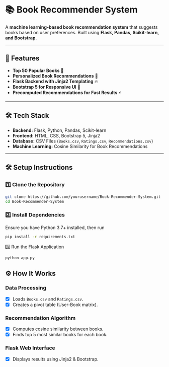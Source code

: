 # 📚 Book Recommender System

A **machine learning-based book recommendation system** that suggests books based on user preferences. Built using **Flask, Pandas, Scikit-learn, and Bootstrap**.

---

## 🚀 Features

- **Top 50 Popular Books** 📖  
- **Personalized Book Recommendations** 🎯  
- **Flask Backend with Jinja2 Templating** 🔥  
- **Bootstrap 5 for Responsive UI** 🎨  
- **Precomputed Recommendations for Fast Results** ⚡  

---

## 🛠️ Tech Stack

- **Backend:** Flask, Python, Pandas, Scikit-learn  
- **Frontend:** HTML, CSS, Bootstrap 5, Jinja2  
- **Database:** CSV Files (`Books.csv`, `Ratings.csv`, `Recommendations.csv`)  
- **Machine Learning:** Cosine Similarity for Book Recommendations  

---

## 🛠️ Setup Instructions

### 1️⃣ Clone the Repository

```bash
git clone https://github.com/yourusername/Book-Recommender-System.git
cd Book-Recommender-System
```

### 2️⃣ Install Dependencies
Ensure you have Python 3.7+ installed, then run

```bash
pip install -r requirements.txt
```

3️⃣ Run the Flask Application

```bash
python app.py
```

## ⚙️ How It Works

### **Data Processing**
- [x] Loads `Books.csv` and `Ratings.csv`.  
- [x] Creates a pivot table (User-Book matrix).  

### **Recommendation Algorithm**
- [x] Computes cosine similarity between books.  
- [x] Finds top 5 most similar books for each book.  

### **Flask Web Interface**
- [x] Displays results using Jinja2 & Bootstrap.  
